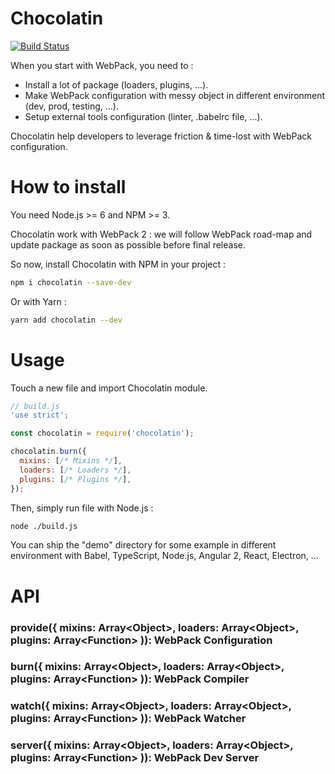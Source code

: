# Chocolatin

[![Build Status](https://travis-ci.org/kMeillet/chocolatin.svg?branch=master)](https://travis-ci.org/kMeillet/chocolatin)

When you start with WebPack, you need to :

- Install a lot of package (loaders, plugins, ...).
- Make WebPack configuration with messy object in different environment (dev, prod, testing, ...).
- Setup external tools configuration (linter, .babelrc file, ...).

Chocolatin help developers to leverage friction & time-lost with WebPack configuration.

# How to install

You need Node.js >= 6 and NPM >= 3.

Chocolatin work with WebPack 2 : we will follow WebPack road-map and update package as soon as possible before final release.

So now, install Chocolatin with NPM in your project :

```sh
npm i chocolatin --save-dev
```

Or with Yarn :

```sh
yarn add chocolatin --dev
```

# Usage

Touch a new file and import Chocolatin module.

```js
// build.js
'use strict';

const chocolatin = require('chocolatin');

chocolatin.burn({
  mixins: [/* Mixins */],
  loaders: [/* Loaders */],
  plugins: [/* Plugins */],
});
```

Then, simply run file with Node.js :

```sh
node ./build.js
```

You can ship the "demo" directory for some example in different environment with Babel, TypeScript, Node.js, Angular 2, React, Electron, ...

# API

### provide({ mixins: Array\<Object>, loaders: Array\<Object>, plugins: Array\<Function> )): WebPack Configuration

### burn({ mixins: Array\<Object>, loaders: Array\<Object>, plugins: Array\<Function> )): WebPack Compiler

### watch({ mixins: Array\<Object>, loaders: Array\<Object>, plugins: Array\<Function> )): WebPack Watcher

### server({ mixins: Array\<Object>, loaders: Array\<Object>, plugins: Array\<Function> )): WebPack Dev Server
